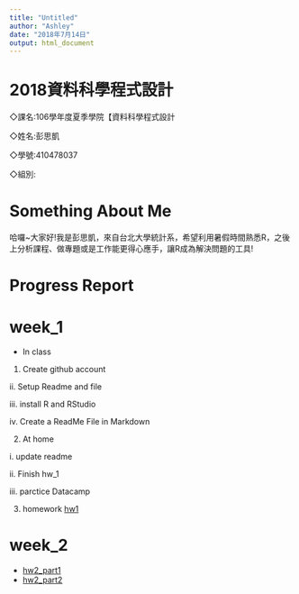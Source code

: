 ```yaml
---
title: "Untitled"
author: "Ashley"
date: "2018年7月14日"
output: html_document
---
```

#  2018資料科學程式設計

◇課名:106學年度夏季學院【資料科學程式設計

◇姓名:彭思凱

◇學號:410478037

◇組別:
  
  #  Something About Me
  
  哈囉~大家好!我是彭思凱，來自台北大學統計系，希望利用暑假時間熟悉R，之後上分析課程、做專題或是工作能更得心應手，讓R成為解決問題的工具!
  
  # Progress Report
  
  # week_1
  
  - In class
1. Create github account

ii. Setup Readme and file

iii. install R and RStudio

iv. Create a ReadMe File in Markdown 

2. At home

i. update readme

ii. Finish hw_1

iii. parctice Datacamp


3. homework
[hw1](https://ashley3477.github.io/R_2018Summer/Week_1/hw1.html)

# week_2

- [hw2_part1](https://ashley3477.github.io/R_2018Summer/Week_2/task1.html)
- [hw2_part2]()